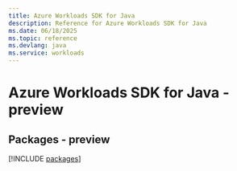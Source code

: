 ```yaml
---
title: Azure Workloads SDK for Java
description: Reference for Azure Workloads SDK for Java
ms.date: 06/18/2025
ms.topic: reference
ms.devlang: java
ms.service: workloads
---
```

# Azure Workloads SDK for Java - preview
## Packages - preview
[!INCLUDE [packages](workloads-index.md)]